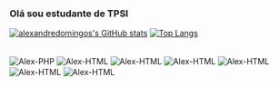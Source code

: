 ### Olá sou estudante de TPSI

[![alexandredomingos's GitHub stats](https://github-readme-stats.vercel.app/api?username=alexandredomingos&theme=chartreuse-dark)](https://github.com/anuraghazra/github-readme-stats)
[![Top Langs](https://github-readme-stats.vercel.app/api/top-langs/?username=alexandredomingos&theme=chartreuse-dark&layout=compact)](https://github.com/alexandredomingos/github-readme-stats)

<div style="display: inline_block"><br>
  <img align="center" alt="Alex-PHP"  src="https://img.shields.io/badge/PHP-777BB4?style=for-the-badge&logo=php&logoColor=white">
  <img align="center" alt="Alex-HTML"  src="https://img.shields.io/badge/HTML5-E34F26?style=for-the-badge&logo=html5&logoColor=white">
  <img align="center" alt="Alex-HTML"  src="https://img.shields.io/badge/CSS3-1572B6?style=for-the-badge&logo=css3&logoColor=white">
  <img align="center" alt="Alex-HTML"  src="https://img.shields.io/badge/C-00599C?style=for-the-badge&logo=c&logoColor=white">
  <img align="center" alt="Alex-HTML"  src="https://img.shields.io/badge/C%23-239120?style=for-the-badge&logo=c-sharp&logoColor=white">
  <img align="center" alt="Alex-HTML"  src="https://img.shields.io/badge/JavaScript-F7DF1E?style=for-the-badge&logo=javascript&logoColor=black">
  <img align="center" alt="Alex-HTML"  src="https://img.shields.io/badge/Bootstrap-563D7C?style=for-the-badge&logo=bootstrap&logoColor=white">

</div>
